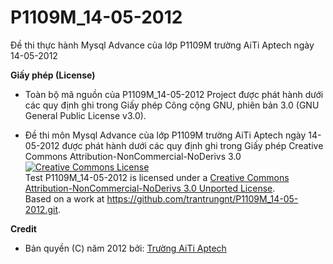 P1109M_14-05-2012
=================

Đề thi thực hành Mysql Advance của lớp P1109M trường AiTi Aptech ngày 14-05-2012 

**Giấy phép (License)**

* Toàn bộ mã nguồn của P1109M_14-05-2012 Project được phát hành dưới các quy định ghi trong Giấy phép Công cộng GNU, phiên bản 3.0 (GNU General Public License v3.0).

* Đề thi môn Mysql Advance của lớp P1109M trường AiTi Aptech ngày 14-05-2012 được phát hành dưới các quy định ghi trong Giấy phép Creative Commons Attribution-NonCommercial-NoDerivs 3.0 <a rel="license" href="http://creativecommons.org/licenses/by-nc-nd/3.0/deed.en_US"><img alt="Creative Commons License" style="border-width:0" src="http://i.creativecommons.org/l/by-nc-nd/3.0/80x15.png" /></a><br /><span xmlns:dct="http://purl.org/dc/terms/" property="dct:title">Test P1109M_14-05-2012</span> is licensed under a <a rel="license" href="http://creativecommons.org/licenses/by-nc-nd/3.0/deed.en_US">Creative Commons Attribution-NonCommercial-NoDerivs 3.0 Unported License</a>.<br />Based on a work at <a xmlns:dct="http://purl.org/dc/terms/" href="https://github.com/trantrungnt/P1109M_14-05-2012.git" rel="dct:source">https://github.com/trantrungnt/P1109M_14-05-2012.git</a>.


**Credit**

* Bản quyền (C) năm 2012 bởi: [Trường AiTi Aptech](http://aiti-aptech.edu.vn/)
